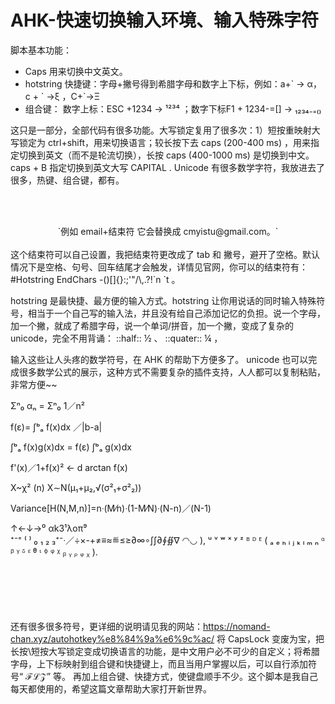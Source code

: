 # AHK-快速切换输入环境、输入特殊字符

脚本基本功能：
* Caps 用来切换中文英文。
* hotstring 快捷键：字母+撇号得到希腊字母和数字上下标，例如：a+\` → α，c + \` →ξ  ，C+\`→Ξ  
* 组合键： 数字上标：ESC +1234  →   ¹²³⁴ ；数字下标F1 + 1234-=[]  →    ₁₂₃₄₋₌₍₎


这只是一部分，全部代码有很多功能。大写锁定复用了很多次：1）短按重映射大写锁定为 ctrl+shift，用来切换语言；较长按下去 caps (200-400 ms) ，用来指定切换到英文（而不是轮流切换），长按 caps  (400-1000 ms) 是切换到中文。caps + B 指定切换到英文大写 CAPITAL . Unicode 有很多数学字符，我放进去了很多，热键、组合键，都有。

<br><br>




 <center>`例如 email+结束符  它会替换成 cmyistu@gmail.com。` </center>

<br>
这个结束符可以自己设置，我把结束符更改成了 tab 和 撇号，避开了空格。默认情况下是空格、句号、回车结尾才会触发，详情见官网，你可以的结束符有： #Hotstring EndChars -()[]{}:;'"/\,.?!`n `t  。

hotstring 是最快捷、最方便的输入方式。hotstring 让你用说话的同时输入特殊符号，相当于一个自己写的输入法，并且没有给自己添加记忆的负担。说一个字母，加一个撇，就成了希腊字母，说一个单词/拼音，加一个撇，变成了复杂的 unicode，完全不用背诵：  ::half:: ½   、  ::quater:: ¼ ，

输入这些让人头疼的数学符号，在 AHK 的帮助下方便多了。 unicode 也可以完成很多数学公式的展示，这种方式不需要复杂的插件支持，人人都可以复制粘贴，非常方便~~

Σⁿ₀ αₙ  =   Σⁿ₀ 1／n²  

f(ε)= ∫ᵇₐ f(x)dx ／|b-a|

∫ᵇₐ f(x)g(x)dx = f(ε) ∫ᵇₐ g(x)dx

f'(x)／1+f(x)² ← d arctan f(x)

X~χ² (n)  X∼N(μ₁+μ₂,√(σ²₁+σ²₂))

Variance[H(N,M,n)]=nᐧ(M⁄n)ᐧ(1-M⁄N)ᐧ(N-n)／(N-1)

↑←↓→⁰ αk3¹λοπ⁹   
⁺⁻⁼ ⁽ ⁾ ₀ ₁ ₂ ₃⁺⁻ᐧ／÷×-+≠≡≈≝≤≥∂∞∘∫∫∂∮∯∇  ◠◡ ), ᵘ ᵛ ʷ ˣ ʸ ᶻ ᴮ ᴰ ᴱ ( ₐ ₑ ₕ ᵢ ⱼ ₖ ₗ ₘ ₙ  ᵅ ᵝ ᵞ ᵟ ᵋ ᶿ ᶥ ᶲ ᵠ ᵡ ᵦ ᵧ ᵨ ᵩ ᵪ ).

<br><br><br><br><br>
还有很多很多符号，更详细的说明请见我的网站：https://nomand-chan.xyz/autohotkey%e8%84%9a%e6%9c%ac/
将 CapsLock 变废为宝，把长按\短按大写锁定变成切换语言的功能，是中文用户必不可少的自定义；将希腊字母，上下标映射到组合键和快捷键上，而且当用户掌握以后，可以自行添加符号“ ℱℒ𝒵” 等。 再加上组合键、快捷方式，使键盘顺手不少。这个脚本是我自己每天都使用的，希望这篇文章帮助大家打开新世界。

